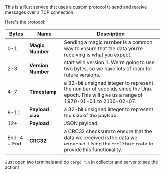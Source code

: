 This is a Rust service that uses a custom protocol to send and receive messages over a TCP connection.

Here's the protocol:

Bytes | Name | Description
--- | --- | ---
0-1 | **Magic Number** | Sending a magic number is a common way to ensure that the data you're receiving is what you expect.
2-3 | **Version Number** | start with version 1. We're going to use two bytes, so we have lots of room for future versions.
4-7 | **Timestamp** | a 32-bit unsigned integer to represent the number of seconds since the Unix epoch. This will give us a range of 1970-01-01 to 2106-02-07.
8-11 | **Payload size** | a 32-bit unsigned integer to represent the size of the payload.
12+ | **Payload** | JSON payload.
End-4 - End | **CRC32** | a CRC32 checksum to ensure that the data we received is the data we expected. Using the `crc32fast` crate to provide this functionality.


Just open two terminals and do `cargo run` in collector and server to see the action!
